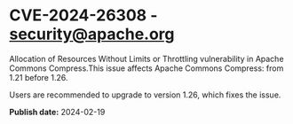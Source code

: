# CVE-2024-26308 - security@apache.org

Allocation of Resources Without Limits or Throttling vulnerability in Apache Commons Compress.This issue affects Apache Commons Compress: from 1.21 before 1.26.

Users are recommended to upgrade to version 1.26, which fixes the issue.



**Publish date:** 2024-02-19
